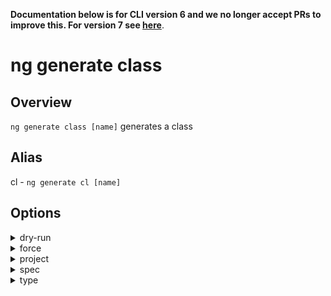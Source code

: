 <!-- Links in /docs/documentation should NOT have `.md` at the end, because they end up in our wiki at release. -->
**Documentation below is for CLI version 6 and we no longer accept PRs to improve this. For version 7 see [here](https://angular.io/cli/generate)**.
# ng generate class

## Overview
`ng generate class [name]` generates a class

## Alias
cl - `ng generate cl [name]`

## Options
<details>
  <summary>dry-run</summary>
  <p>
    <code>--dry-run</code> (alias: <code>-d</code>)
  </p>
  <p>
    Run through without making any changes.
  </p>
</details>
<details>
  <summary>force</summary>
  <p>
    <code>--force</code> (alias: <code>-f</code>)
  </p>
  <p>
    Forces overwriting of files.
  </p>
</details>
<details>
  <summary>project</summary>
  <p>
    <code>--project</code>
  </p>
  <p>
    The name of the project.
  </p>
</details>
<details>
  <summary>spec</summary>
  <p>
    <code>--spec</code>
  </p>
  <p>
    Specifies if a spec file is generated.
  </p>
</details>
<details>
  <summary>type</summary>
  <p>
    <code>--type</code>
  </p>
  <p>
    Specifies the type of class.
  </p>
</details>
